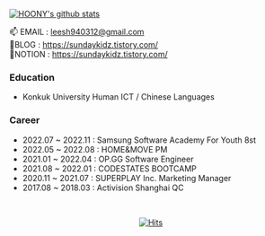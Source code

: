 [![HOONY's github stats](https://github-readme-stats.vercel.app/api?username=gyoogle&show_icons=true&theme=radical)](https://github.com/HOONY-LEE/github-readme-stats) <br>

<!--
[![](https://raw.githubusercontent.com/gyoogle/Card/master/profile-summary-card-output/monokai/1-repos-per-language.svg)](https://github.com/gyoogle) [![](https://raw.githubusercontent.com/gyoogle/Card/master/profile-summary-card-output/monokai/2-most-commit-language.svg)](https://github.com/gyoogle)
[![](https://raw.githubusercontent.com/gyoogle/Card/master/profile-summary-card-output/monokai/3-stats.svg)](https://github.com/gyoogle) [![](https://raw.githubusercontent.com/gyoogle/Card/master/profile-summary-card-output/monokai/4-productive-time.svg)](https://github.com/gyoogle)

[![Gyoogle's github stats](https://github-readme-stats.vercel.app/api?username=gyoogle&show_icons=true&theme=radical)](https://github.com/gyoogle/github-readme-stats)
<br>
[![trophy](https://github-profile-trophy.vercel.app/?username=gyoogle&theme=onedark)](https://github.com/gyoogle/github-profile-trophy)


[![Solved.ac Profile](http://mazassumnida.wtf/api/generate_badge?boj=kim6394)](https://solved.ac/kim6394)
-->

📫 EMAIL : leesh940312@gmail.com  <br>
📝BLOG : https://sundaykidz.tistory.com/  <br>
📝NOTION : https://sundaykidz.tistory.com/ <br>  

### Education
- Konkuk University Human ICT / Chinese Languages 

### Career

- 2022.07 ~ 2022.11 : Samsung Software Academy For Youth 8st
- 2022.05 ~ 2022.08 : HOME&MOVE PM
- 2021.01 ~ 2022.04 : OP.GG Software Engineer
- 2021.08 ~ 2022.01 : CODESTATES BOOTCAMP
- 2020.11 ~ 2021.07 : SUPERPLAY Inc. Marketing Manager
- 2017.08 ~ 2018.03 : Activision Shanghai QC
<br>
  
<div align=center>
 
[![Hits](https://hits.seeyoufarm.com/api/count/incr/badge.svg?url=https%3A%2F%2Fgithub.com%2Fgyoogle%2Fhit-counter&count_bg=%2379C83D&title_bg=%23555555&icon=&icon_color=%23E7E7E7&title=hits&edge_flat=false)](https://hits.seeyoufarm.com)

</div>

